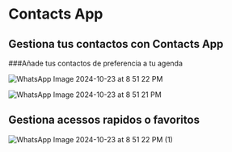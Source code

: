 # Contacts App



## Gestiona tus contactos con Contacts App

###Añade tus contactos de preferencia a tu agenda
 
![WhatsApp Image 2024-10-23 at 8 51 22 PM](https://github.com/user-attachments/assets/4907a98a-6765-4936-8cb7-adf68780fab8)


![WhatsApp Image 2024-10-23 at 8 51 21 PM](https://github.com/user-attachments/assets/9d88ed12-2a5d-4641-8ca6-ee9ff7cf3551)

## Gestiona acessos rapidos o favoritos


![WhatsApp Image 2024-10-23 at 8 51 22 PM (1)](https://github.com/user-attachments/assets/6d62859e-465c-41aa-9aab-6643e23e7f5c)
